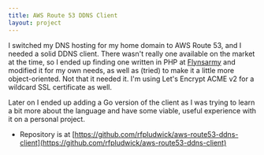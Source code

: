 ```yaml
---
title: AWS Route 53 DDNS Client
layout: project
---
```


I switched my DNS hosting for my home domain to AWS Route 53, and I needed a
solid DDNS client. There wasn't really one available on the market at the time,
so I ended up finding one written in PHP at
[Flynsarmy](https://www.flynsarmy.com/2015/12/setting-up-dynamic-dns-to-your-home-with-route-53/)
and modified it for my own needs, as well as (tried) to make it a little more
object-oriented. Not that it needed it. I'm using Let's Encrypt ACME v2 for a
wildcard SSL certificate as well.

Later on I ended up adding a Go version of the client as I was trying to learn a
bit more about the language and have some viable, useful experience with it on a
personal project.

- Repository is at
[https://github.com/rfpludwick/aws-route53-ddns-client](https://github.com/rfpludwick/aws-route53-ddns-client)
